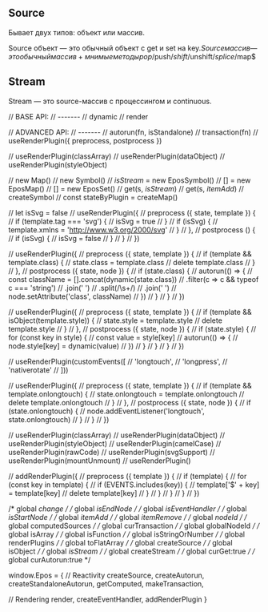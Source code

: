 ## Source

Бывает двух типов: объект или массив.

Source объект — это обычный объект с get и set на key$.
Source массив — это обычный массив + мнимые методы pop$/push$/shift$/unshift$/splice$/map$

## Stream

Stream — это source-массив с процессингом и continuous.






// BASE API:
// -------
// dynamic
// render

// ADVANCED API:
// -------
// autorun(fn, isStandalone)
// transaction(fn)
// useRenderPlugin({ preprocess, postprocess })


// useRenderPlugin(classArray)
// useRenderPlugin(dataObject)
// useRenderPlugin(styleObject)


// new Map()
// new Symbol()
// _isStream_ = new EposSymbol()
// [] = new EposMap()
// [] = new EposSet()
// get(s, _isStream_)
// get(s, _itemAdd_)
// createSymbol
// const stateByPlugin = createMap()


// let isSvg = false
// useRenderPlugin({
//   preprocess ({ state, template }) {
//     if (template.tag === 'svg') {
//       isSvg = true
//     }
//     if (isSvg) {
//       template.xmlns = 'http://www.w3.org/2000/svg'
//     }
//   },
//   postprocess () {
//     if (isSvg) {
//       isSvg = false
//     }
//   }
// })

// useRenderPlugin({
//   preprocess ({ state, template }) {
//     if (template && template.class) {
//       state.class = template.class
//       delete template.class
//     }
//   },
//   postprocess ({ state, node }) {
//     if (state.class) {
//       autorun(() => {
//         const className = [].concat(dynamic(state.class))
//           .filter(c => c && typeof c === 'string')
//           .join(' ')
//           .split(/\s+/)
//           .join(' ')
//         node.setAttribute('class', className)
//       })
//     }
//   }
// })

// useRenderPlugin({
//   preprocess ({ state, template }) {
//     if (template && isObject(template.style)) {
//       state.style = template.style
//       delete template.style
//     }
//   },
//   postprocess ({ state, node }) {
//     if (state.style) {
//       for (const key in style) {
//         const value = style[key]
//         autorun(() => {
//           node.style[key] = dynamic(value)
//         })
//       }
//     }
//   }
// })


// useRenderPlugin(customEvents([
//   'longtouch',
//   'longpress',
//   'nativerotate'
// ]))

// useRenderPlugin({
//   preprocess ({ state, template }) {
//     if (template && template.onlongtouch) {
//       state.onlongtouch = template.onlongtouch
//       delete template.onlongtouch
//     }
//   },
//   postprocess ({ state, node }) {
//     if (state.onlongtouch) {
//       node.addEventListener('longtouch', state.onlongtouch)
//     }
//   }
// })

// useRenderPlugin(classArray)
// useRenderPlugin(dataObject)
// useRenderPlugin(styleObject)
// useRenderPlugin(camelCase)
// useRenderPlugin(rawCode)
// useRenderPlugin(svgSupport)
// useRenderPlugin(mountUnmount)
// useRenderPlugin()


// addRenderPlugin({
//   preprocess ({ template }) {
//     if (template) {
//       for (const key in template) {
//         if (EVENTS.includes(key)) {
//           template['$' + key] = template[key]
//           delete template[key]
//         }
//       }
//     }
//   }
// })

/* global _change_ */
/* global _isEndNode_ */
/* global _isEventHandler_ */
/* global _isStartNode_ */
/* global _itemAdd_ */
/* global _itemRemove_ */
/* global _nodeId_ */
/* global computedSources */
/* global curTransaction */
/* global globalNodeId */
/* global isArray */
/* global isFunction */
/* global isStringOrNumber */
/* global renderPlugins */
/* global toFlatArray */
/* global createSource */
/* global isObject */
/* global _isStream_ */
/* global createStream */
/* global curGet:true */
/* global curAutorun:true */

window.Epos = {
  // Reactivity
  createSource,
  createAutorun,
  createStandaloneAutorun,
  getComputed,
  makeTransaction,

  // Rendering
  render,
  createEventHandler,
  addRenderPlugin
}


